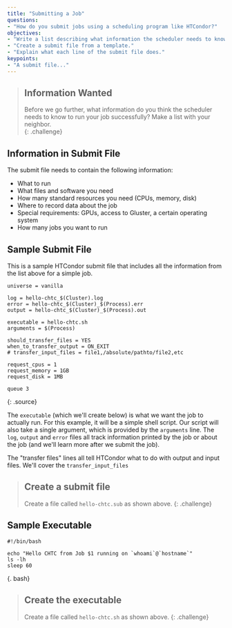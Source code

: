 ```yaml
---
title: "Submitting a Job"
questions: 
- "How do you submit jobs using a scheduling program like HTCondor?"
objectives:
- "Write a list describing what information the scheduler needs to know."  
- "Create a submit file from a template."
- "Explain what each line of the submit file does."  
keypoints:
- "A submit file..."
---
```


> ## Information Wanted
> 
> Before we go further, what information do you think the scheduler
> needs to know to run your job successfully?  Make a list with your 
> neighbor.  
{: .challenge}

## Information in Submit File

The submit file needs to contain the following information: 

* What to run
* What files and software you need
* How many standard resources you need (CPUs, memory, disk)
* Where to record data about the job
* Special requirements: GPUs, access to Gluster, a certain operating system
* How many jobs you want to run

## Sample Submit File

This is a sample HTCondor submit file that includes all the information 
from the list above for a simple job.  

~~~
universe = vanilla

log = hello-chtc_$(Cluster).log
error = hello-chtc_$(Cluster)_$(Process).err
output = hello-chtc_$(Cluster)_$(Process).out

executable = hello-chtc.sh
arguments = $(Process)

should_transfer_files = YES
when_to_transfer_output = ON_EXIT
# transfer_input_files = file1,/absolute/pathto/file2,etc

request_cpus = 1
request_memory = 1GB
request_disk = 1MB

queue 3
~~~
{: .source}

The `executable` (which we'll create below) is what we want the job to 
actually run.  For this example, it will be a simple shell script.  Our 
script will also take a single argument, which is provided by the `arguments` line. 
The `log`, `output` and `error` files all track information printed by the job or 
about the job (and we'll learn more after we submit the job).  

The "transfer files" lines all tell HTCondor what to do with output and input 
files.  We'll cover the `transfer_input_files` 



> ## Create a submit file
> 
> Create a file called `hello-chtc.sub` as shown above. 
{: .challenge}



## Sample Executable

~~~
#!/bin/bash

echo "Hello CHTC from Job $1 running on `whoami`@`hostname`"
ls -lh
sleep 60
~~~
{. bash}

> ## Create the executable
> 
> Create a file called `hello-chtc.sh` as shown above. 
{: .challenge}
